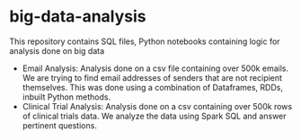 # big-data-analysis

This repository contains SQL files, Python notebooks containing logic for analysis done on big data 

- Email Analysis: Analysis done on a csv file containing over 500k emails. We are trying to find email addresses of senders that are not recipient themselves. This was done using a combination of Dataframes, RDDs, inbuilt Python methods. 
- Clinical Trial Analysis: Analysis done on a csv containing over 500k rows of clinical trials data. We analyze the data using Spark SQL and answer pertinent questions. 